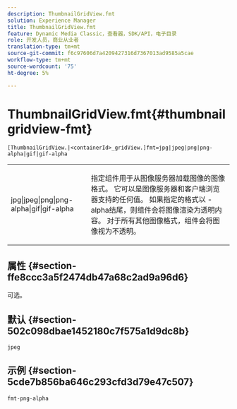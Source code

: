 ```yaml
---
description: ThumbnailGridView.fmt
solution: Experience Manager
title: ThumbnailGridView.fmt
feature: Dynamic Media Classic，查看器，SDK/API，电子目录
role: 开发人员，商业从业者
translation-type: tm+mt
source-git-commit: f6c97606d7a4209427316d7367013ad9585a5cae
workflow-type: tm+mt
source-wordcount: '75'
ht-degree: 5%

---
```



# ThumbnailGridView.fmt{#thumbnailgridview-fmt}

`[ThumbnailGridView.|<containerId>_gridView.]fmt=jpg|jpeg|png|png-alpha|gif|gif-alpha`

<table id="table_4620F51BD77149FDB68F1FBECC443801"> 
 <tbody> 
  <tr> 
   <td> <p> <span class="codeph"> jpg|jpeg|png|png-alpha|gif|gif-alpha</span> </p> </td> 
   <td> <p>指定组件用于从图像服务器加载图像的图像格式。 它可以是图像服务器和客户端浏览器支持的任何值。 如果指定的格式以<span class="codeph"> -alpha</span>结尾，则组件会将图像渲染为透明内容。 对于所有其他图像格式，组件会将图像视为不透明。 </p> </td> 
  </tr> 
 </tbody> 
</table>

## 属性 {#section-ffe8ccc3a5f2474db47a68c2ad9a96d6}

可选。

## 默认 {#section-502c098dbae1452180c7f575a1d9dc8b}

`jpeg`

## 示例 {#section-5cde7b856ba646c293cfd3d79e47c507}

`fmt-png-alpha`
